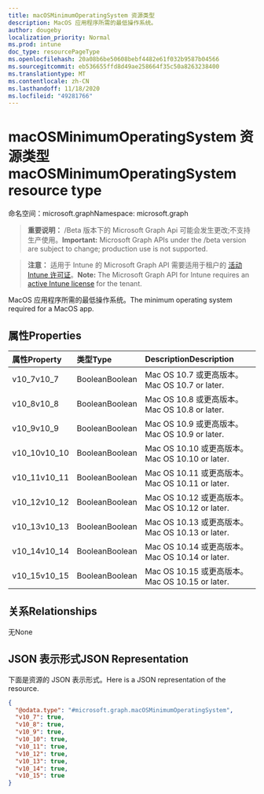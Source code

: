 ```yaml
---
title: macOSMinimumOperatingSystem 资源类型
description: MacOS 应用程序所需的最低操作系统。
author: dougeby
localization_priority: Normal
ms.prod: intune
doc_type: resourcePageType
ms.openlocfilehash: 20a08b6be50608bebf4482e61f032b9587b04566
ms.sourcegitcommit: eb536655ffd8d49ae258664f35c50a8263238400
ms.translationtype: MT
ms.contentlocale: zh-CN
ms.lasthandoff: 11/18/2020
ms.locfileid: "49281766"
---
```

# <a name="macosminimumoperatingsystem-resource-type"></a><span data-ttu-id="e8056-103">macOSMinimumOperatingSystem 资源类型</span><span class="sxs-lookup"><span data-stu-id="e8056-103">macOSMinimumOperatingSystem resource type</span></span>

<span data-ttu-id="e8056-104">命名空间：microsoft.graph</span><span class="sxs-lookup"><span data-stu-id="e8056-104">Namespace: microsoft.graph</span></span>

> <span data-ttu-id="e8056-105">**重要说明：** /Beta 版本下的 Microsoft Graph Api 可能会发生更改;不支持生产使用。</span><span class="sxs-lookup"><span data-stu-id="e8056-105">**Important:** Microsoft Graph APIs under the /beta version are subject to change; production use is not supported.</span></span>

> <span data-ttu-id="e8056-106">**注意：** 适用于 Intune 的 Microsoft Graph API 需要适用于租户的 [活动 Intune 许可证](https://go.microsoft.com/fwlink/?linkid=839381)。</span><span class="sxs-lookup"><span data-stu-id="e8056-106">**Note:** The Microsoft Graph API for Intune requires an [active Intune license](https://go.microsoft.com/fwlink/?linkid=839381) for the tenant.</span></span>

<span data-ttu-id="e8056-107">MacOS 应用程序所需的最低操作系统。</span><span class="sxs-lookup"><span data-stu-id="e8056-107">The minimum operating system required for a MacOS app.</span></span>

## <a name="properties"></a><span data-ttu-id="e8056-108">属性</span><span class="sxs-lookup"><span data-stu-id="e8056-108">Properties</span></span>
|<span data-ttu-id="e8056-109">属性</span><span class="sxs-lookup"><span data-stu-id="e8056-109">Property</span></span>|<span data-ttu-id="e8056-110">类型</span><span class="sxs-lookup"><span data-stu-id="e8056-110">Type</span></span>|<span data-ttu-id="e8056-111">Description</span><span class="sxs-lookup"><span data-stu-id="e8056-111">Description</span></span>|
|:---|:---|:---|
|<span data-ttu-id="e8056-112">v10_7</span><span class="sxs-lookup"><span data-stu-id="e8056-112">v10_7</span></span>|<span data-ttu-id="e8056-113">Boolean</span><span class="sxs-lookup"><span data-stu-id="e8056-113">Boolean</span></span>|<span data-ttu-id="e8056-114">Mac OS 10.7 或更高版本。</span><span class="sxs-lookup"><span data-stu-id="e8056-114">Mac OS 10.7 or later.</span></span>|
|<span data-ttu-id="e8056-115">v10_8</span><span class="sxs-lookup"><span data-stu-id="e8056-115">v10_8</span></span>|<span data-ttu-id="e8056-116">Boolean</span><span class="sxs-lookup"><span data-stu-id="e8056-116">Boolean</span></span>|<span data-ttu-id="e8056-117">Mac OS 10.8 或更高版本。</span><span class="sxs-lookup"><span data-stu-id="e8056-117">Mac OS 10.8 or later.</span></span>|
|<span data-ttu-id="e8056-118">v10_9</span><span class="sxs-lookup"><span data-stu-id="e8056-118">v10_9</span></span>|<span data-ttu-id="e8056-119">Boolean</span><span class="sxs-lookup"><span data-stu-id="e8056-119">Boolean</span></span>|<span data-ttu-id="e8056-120">Mac OS 10.9 或更高版本。</span><span class="sxs-lookup"><span data-stu-id="e8056-120">Mac OS 10.9 or later.</span></span>|
|<span data-ttu-id="e8056-121">v10_10</span><span class="sxs-lookup"><span data-stu-id="e8056-121">v10_10</span></span>|<span data-ttu-id="e8056-122">Boolean</span><span class="sxs-lookup"><span data-stu-id="e8056-122">Boolean</span></span>|<span data-ttu-id="e8056-123">Mac OS 10.10 或更高版本。</span><span class="sxs-lookup"><span data-stu-id="e8056-123">Mac OS 10.10 or later.</span></span>|
|<span data-ttu-id="e8056-124">v10_11</span><span class="sxs-lookup"><span data-stu-id="e8056-124">v10_11</span></span>|<span data-ttu-id="e8056-125">Boolean</span><span class="sxs-lookup"><span data-stu-id="e8056-125">Boolean</span></span>|<span data-ttu-id="e8056-126">Mac OS 10.11 或更高版本。</span><span class="sxs-lookup"><span data-stu-id="e8056-126">Mac OS 10.11 or later.</span></span>|
|<span data-ttu-id="e8056-127">v10_12</span><span class="sxs-lookup"><span data-stu-id="e8056-127">v10_12</span></span>|<span data-ttu-id="e8056-128">Boolean</span><span class="sxs-lookup"><span data-stu-id="e8056-128">Boolean</span></span>|<span data-ttu-id="e8056-129">Mac OS 10.12 或更高版本。</span><span class="sxs-lookup"><span data-stu-id="e8056-129">Mac OS 10.12 or later.</span></span>|
|<span data-ttu-id="e8056-130">v10_13</span><span class="sxs-lookup"><span data-stu-id="e8056-130">v10_13</span></span>|<span data-ttu-id="e8056-131">Boolean</span><span class="sxs-lookup"><span data-stu-id="e8056-131">Boolean</span></span>|<span data-ttu-id="e8056-132">Mac OS 10.13 或更高版本。</span><span class="sxs-lookup"><span data-stu-id="e8056-132">Mac OS 10.13 or later.</span></span>|
|<span data-ttu-id="e8056-133">v10_14</span><span class="sxs-lookup"><span data-stu-id="e8056-133">v10_14</span></span>|<span data-ttu-id="e8056-134">Boolean</span><span class="sxs-lookup"><span data-stu-id="e8056-134">Boolean</span></span>|<span data-ttu-id="e8056-135">Mac OS 10.14 或更高版本。</span><span class="sxs-lookup"><span data-stu-id="e8056-135">Mac OS 10.14 or later.</span></span>|
|<span data-ttu-id="e8056-136">v10_15</span><span class="sxs-lookup"><span data-stu-id="e8056-136">v10_15</span></span>|<span data-ttu-id="e8056-137">Boolean</span><span class="sxs-lookup"><span data-stu-id="e8056-137">Boolean</span></span>|<span data-ttu-id="e8056-138">Mac OS 10.15 或更高版本。</span><span class="sxs-lookup"><span data-stu-id="e8056-138">Mac OS 10.15 or later.</span></span>|

## <a name="relationships"></a><span data-ttu-id="e8056-139">关系</span><span class="sxs-lookup"><span data-stu-id="e8056-139">Relationships</span></span>
<span data-ttu-id="e8056-140">无</span><span class="sxs-lookup"><span data-stu-id="e8056-140">None</span></span>

## <a name="json-representation"></a><span data-ttu-id="e8056-141">JSON 表示形式</span><span class="sxs-lookup"><span data-stu-id="e8056-141">JSON Representation</span></span>
<span data-ttu-id="e8056-142">下面是资源的 JSON 表示形式。</span><span class="sxs-lookup"><span data-stu-id="e8056-142">Here is a JSON representation of the resource.</span></span>
<!-- {
  "blockType": "resource",
  "@odata.type": "microsoft.graph.macOSMinimumOperatingSystem"
}
-->
``` json
{
  "@odata.type": "#microsoft.graph.macOSMinimumOperatingSystem",
  "v10_7": true,
  "v10_8": true,
  "v10_9": true,
  "v10_10": true,
  "v10_11": true,
  "v10_12": true,
  "v10_13": true,
  "v10_14": true,
  "v10_15": true
}
```




